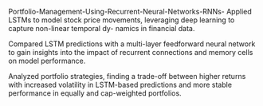 Portfolio-Management-Using-Recurrent-Neural-Networks-RNNs-
Applied LSTMs to model stock price movements, leveraging deep learning to capture non-linear temporal dy- namics in financial data.

Compared LSTM predictions with a multi-layer feedforward neural network to gain insights into the impact of recurrent connections and memory cells on model performance.

Analyzed portfolio strategies, finding a trade-off between higher returns with increased volatility in LSTM-based predictions and more stable performance in equally and cap-weighted portfolios.
